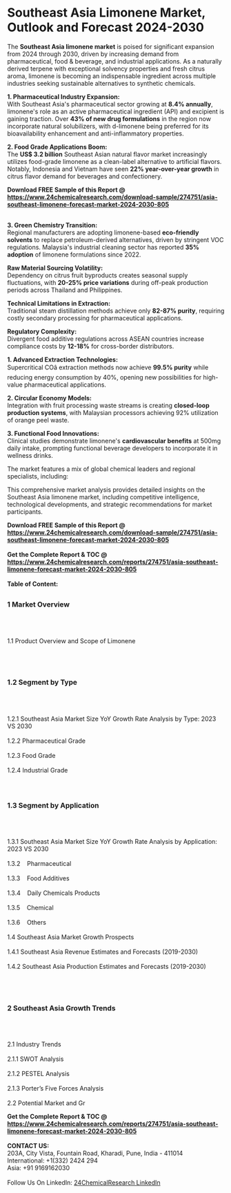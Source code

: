 <h1>Southeast Asia Limonene Market, Outlook and Forecast 2024-2030</h1><p>The <strong>Southeast Asia limonene market</strong> is poised for significant expansion from 2024 through 2030, driven by increasing demand from pharmaceutical, food &amp; beverage, and industrial applications. As a naturally derived terpene with exceptional solvency properties and fresh citrus aroma, limonene is becoming an indispensable ingredient across multiple industries seeking sustainable alternatives to synthetic chemicals.</p><p><strong>1. Pharmaceutical Industry Expansion:</strong><br>
With Southeast Asia's pharmaceutical sector growing at <strong>8.4% annually</strong>, limonene's role as an active pharmaceutical ingredient (API) and excipient is gaining traction. Over <strong>43% of new drug formulations</strong> in the region now incorporate natural solubilizers, with d-limonene being preferred for its bioavailability enhancement and anti-inflammatory properties.</p><p><strong>2. Food Grade Applications Boom:</strong><br>
The <strong>US$ 3.2 billion</strong> Southeast Asian natural flavor market increasingly utilizes food-grade limonene as a clean-label alternative to artificial flavors. Notably, Indonesia and Vietnam have seen <strong>22% year-over-year growth</strong> in citrus flavor demand for beverages and confectionery.</p><div><b>Download FREE Sample of this Report @ 
            <a href="https://www.24chemicalresearch.com/download-sample/274751/asia-southeast-limonene-forecast-market-2024-2030-805">
            https://www.24chemicalresearch.com/download-sample/274751/asia-southeast-limonene-forecast-market-2024-2030-805</a></b></div><br><p><strong>3. Green Chemistry Transition:</strong><br>
Regional manufacturers are adopting limonene-based <strong>eco-friendly solvents</strong> to replace petroleum-derived alternatives, driven by stringent VOC regulations. Malaysia's industrial cleaning sector has reported <strong>35% adoption</strong> of limonene formulations since 2022.</p><p><strong>Raw Material Sourcing Volatility:</strong><br>
        Dependency on citrus fruit byproducts creates seasonal supply fluctuations, with <strong>20-25% price variations</strong> during off-peak production periods across Thailand and Philippines.</p><p><strong>Technical Limitations in Extraction:</strong><br>
        Traditional steam distillation methods achieve only <strong>82-87% purity</strong>, requiring costly secondary processing for pharmaceutical applications.</p><p><strong>Regulatory Complexity:</strong><br>
        Divergent food additive regulations across ASEAN countries increase compliance costs by <strong>12-18%</strong> for cross-border distributors.</p><p><strong>1. Advanced Extraction Technologies:</strong><br>
Supercritical COâ extraction methods now achieve <strong>99.5% purity</strong> while reducing energy consumption by 40%, opening new possibilities for high-value pharmaceutical applications.</p><p><strong>2. Circular Economy Models:</strong><br>
Integration with fruit processing waste streams is creating <strong>closed-loop production systems</strong>, with Malaysian processors achieving 92% utilization of orange peel waste.</p><p><strong>3. Functional Food Innovations:</strong><br>
Clinical studies demonstrate limonene's <strong>cardiovascular benefits</strong> at 500mg daily intake, prompting functional beverage developers to incorporate it in wellness drinks.</p><p>The market features a mix of global chemical leaders and regional specialists, including:</p><p>This comprehensive market analysis provides detailed insights on the Southeast Asia limonene market, including competitive intelligence, technological developments, and strategic recommendations for market participants.</p><div><b>Download FREE Sample of this Report @ 
            <a href="https://www.24chemicalresearch.com/download-sample/274751/asia-southeast-limonene-forecast-market-2024-2030-805">
            https://www.24chemicalresearch.com/download-sample/274751/asia-southeast-limonene-forecast-market-2024-2030-805</a></b></div><br><div><b>Get the Complete Report & TOC @ 
            <a href="https://www.24chemicalresearch.com/reports/274751/asia-southeast-limonene-forecast-market-2024-2030-805">
            https://www.24chemicalresearch.com/reports/274751/asia-southeast-limonene-forecast-market-2024-2030-805</a></b></div><br>
            <b>Table of Content:</b><p><h2><span style="font-size:16px"><strong>1 Market Overview&nbsp;&nbsp; &nbsp;</strong></span></h2><br />
<br />
<p>1.1 Product Overview and Scope of Limonene&nbsp;</p><br />
<br />
<h2><strong><span style="font-size:16px">1.2 Segment by Type&nbsp;&nbsp; &nbsp;</span></strong></h2><br />
<br />
<p>1.2.1 Southeast Asia Market Size YoY Growth Rate Analysis by Type: 2023 VS 2030&nbsp;&nbsp; &nbsp;<br /><br />
1.2.2 Pharmaceutical Grade&nbsp;&nbsp; &nbsp;<br /><br />
1.2.3 Food Grade<br /><br />
1.2.4 Industrial Grade<br /><br />
<br />
<h2><span style="font-size:16px"><strong>1.3 Segment by Application&nbsp;&nbsp;</strong></span></h2><br />
<br />
<p>1.3.1 Southeast Asia Market Size YoY Growth Rate Analysis by Application: 2023 VS 2030&nbsp;&nbsp; &nbsp;<br /><br />
1.3.2&nbsp;&nbsp; &nbsp;Pharmaceutical<br /><br />
1.3.3&nbsp;&nbsp; &nbsp;Food Additives<br /><br />
1.3.4&nbsp;&nbsp; &nbsp;Daily Chemicals Products<br /><br />
1.3.5&nbsp;&nbsp; &nbsp;Chemical<br /><br />
1.3.6&nbsp;&nbsp; &nbsp;Others<br /><br />
1.4 Southeast Asia Market Growth Prospects&nbsp;&nbsp; &nbsp;<br /><br />
1.4.1 Southeast Asia Revenue Estimates and Forecasts (2019-2030)&nbsp;&nbsp; &nbsp;<br /><br />
1.4.2 Southeast Asia Production Estimates and Forecasts (2019-2030)&nbsp;&nbsp;</p><br />
<br />
<h2><span style="font-size:16px"><strong>2 Southeast Asia Growth Trends&nbsp;&nbsp; &nbsp;</strong></span></h2><br />
<br />
<p>2.1 Industry Trends&nbsp;&nbsp; &nbsp;<br /><br />
2.1.1 SWOT Analysis&nbsp;&nbsp; &nbsp;<br /><br />
2.1.2 PESTEL Analysis&nbsp;&nbsp; &nbsp;<br /><br />
2.1.3 Porter&rsquo;s Five Forces Analysis&nbsp;&nbsp; &nbsp;<br /><br />
2.2 Potential Market and Gr</p><div><b>Get the Complete Report & TOC @ 
            <a href="https://www.24chemicalresearch.com/reports/274751/asia-southeast-limonene-forecast-market-2024-2030-805">
            https://www.24chemicalresearch.com/reports/274751/asia-southeast-limonene-forecast-market-2024-2030-805</a></b></div><br><b>CONTACT US:</b><br>
            203A, City Vista, Fountain Road, Kharadi, Pune, India - 411014<br>
            International: +1(332) 2424 294<br>
            Asia: +91 9169162030 <br><br>
            Follow Us On LinkedIn: <a href="https://www.linkedin.com/company/24chemicalresearch/">24ChemicalResearch LinkedIn</a>